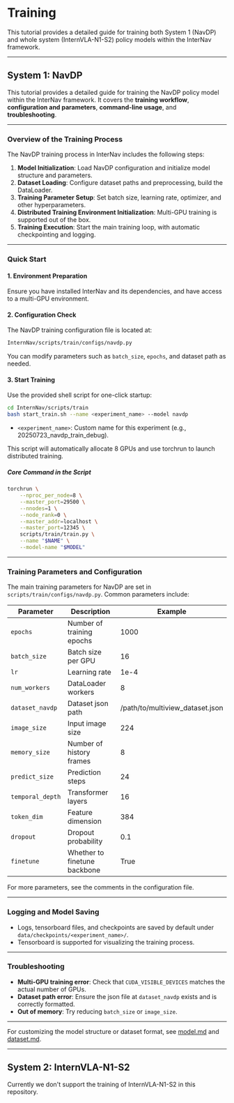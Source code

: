 # Training

This tutorial provides a detailed guide for training both System 1 (NavDP) and whole system (InternVLA-N1-S2) policy models within the InterNav framework.

---

## System 1: NavDP

<!-- NavDP content start -->

This tutorial provides a detailed guide for training the NavDP policy model within the InterNav framework. It covers the **training workflow**, **configuration and parameters**, **command-line usage**, and **troubleshooting**.

---

### Overview of the Training Process

The NavDP training process in InterNav includes the following steps:

1. **Model Initialization**: Load NavDP configuration and initialize model structure and parameters.
2. **Dataset Loading**: Configure dataset paths and preprocessing, build the DataLoader.
3. **Training Parameter Setup**: Set batch size, learning rate, optimizer, and other hyperparameters.
4. **Distributed Training Environment Initialization**: Multi-GPU training is supported out of the box.
5. **Training Execution**: Start the main training loop, with automatic checkpointing and logging.

---

### Quick Start

#### 1. Environment Preparation

Ensure you have installed InterNav and its dependencies, and have access to a multi-GPU environment.

#### 2. Configuration Check

The NavDP training configuration file is located at:

```bash
InternNav/scripts/train/configs/navdp.py
```

You can modify parameters such as `batch_size`, `epochs`, and dataset path as needed.

#### 3. Start Training

Use the provided shell script for one-click startup:

```bash
cd InternNav/scripts/train
bash start_train.sh --name <experiment_name> --model navdp
```

- `<experiment_name>`: Custom name for this experiment (e.g., 20250723_navdp_train_debug).

This script will automatically allocate 8 GPUs and use torchrun to launch distributed training.

##### Core Command in the Script

```bash
torchrun \
    --nproc_per_node=8 \
    --master_port=29500 \
    --nnodes=1 \
    --node_rank=0 \
    --master_addr=localhost \
    --master_port=12345 \
    scripts/train/train.py \
    --name "$NAME" \
    --model-name "$MODEL"
```

---

### Training Parameters and Configuration

The main training parameters for NavDP are set in `scripts/train/configs/navdp.py`. Common parameters include:

| Parameter         | Description                | Example |
|-------------------|---------------------------|---------|
| `epochs`          | Number of training epochs  | 1000    |
| `batch_size`      | Batch size per GPU         | 16      |
| `lr`              | Learning rate              | 1e-4    |
| `num_workers`     | DataLoader workers         | 8       |
| `dataset_navdp`   | Dataset json path          | /path/to/multiview_dataset.json |
| `image_size`      | Input image size           | 224     |
| `memory_size`     | Number of history frames   | 8       |
| `predict_size`    | Prediction steps           | 24      |
| `temporal_depth`  | Transformer layers         | 16      |
| `token_dim`       | Feature dimension          | 384     |
| `dropout`         | Dropout probability        | 0.1     |
| `finetune`        | Whether to finetune backbone | True |

For more parameters, see the comments in the configuration file.

---

### Logging and Model Saving

- Logs, tensorboard files, and checkpoints are saved by default under `data/checkpoints/<experiment_name>/`.
- Tensorboard is supported for visualizing the training process.

---

### Troubleshooting

- **Multi-GPU training error**: Check that `CUDA_VISIBLE_DEVICES` matches the actual number of GPUs.
- **Dataset path error**: Ensure the json file at `dataset_navdp` exists and is correctly formatted.
- **Out of memory**: Try reducing `batch_size` or `image_size`.

---

For customizing the model structure or dataset format, see [model.md](./model.md) and [dataset.md](./dataset.md).

<!-- NavDP content end -->

---

## System 2: InternVLA-N1-S2

Currently we don't support the training of InternVLA-N1-S2 in this repository.
